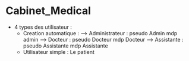 # Cabinet_Medical

* 4 types des utilisateur :
  - Creation automatique :
      --> Administrateur : pseudo Admin mdp admin
      --> Docteur : pseudo Docteur mdp Docteur
      --> Assistante : pseudo Assistante mdp Assistante
  - Utilisateur simple : Le patient
